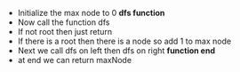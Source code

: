 - Initialize the max node to 0
**dfs function**
- Now call the function dfs
- If not root then just return
- If there is a root then there is a node so add 1 to max node
- Next we call dfs on left then dfs on right
**function end**
- at end we can return maxNode